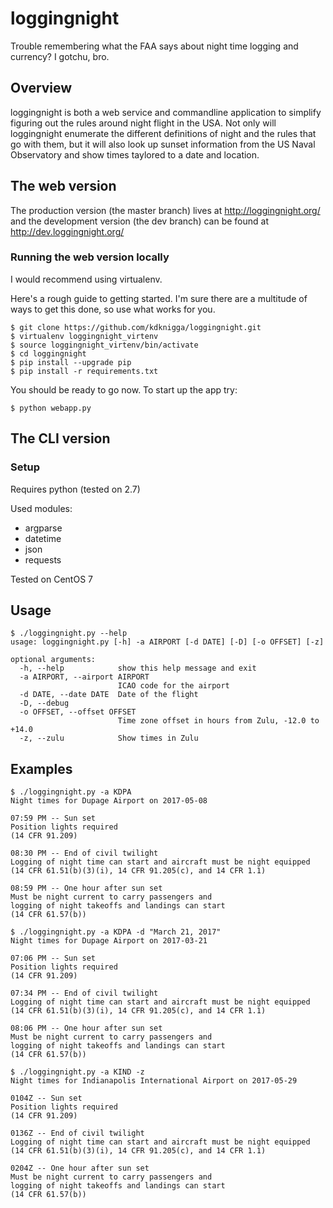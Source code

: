 # loggingnight
Trouble remembering what the FAA says about night time logging and currency?  I gotchu, bro.

## Overview
loggingnight is both a web service and commandline application to simplify figuring out the rules around night flight in the USA.  Not only will loggingnight enumerate the different definitions of night and the rules that go with them, but it will also look up sunset information from the US Naval Observatory and show times taylored to a date and location.

## The web version
The production version (the master branch) lives at http://loggingnight.org/ and the development version (the dev branch) can be found at http://dev.loggingnight.org/

### Running the web version locally
I would recommend using virtualenv.

Here's a rough guide to getting started.  I'm sure there are a multitude of ways to get this done, so use what works for you.

```
$ git clone https://github.com/kdknigga/loggingnight.git
$ virtualenv loggingnight_virtenv
$ source loggingnight_virtenv/bin/activate
$ cd loggingnight
$ pip install --upgrade pip
$ pip install -r requirements.txt
```

You should be ready to go now.  To start up the app try:

```
$ python webapp.py
```

## The CLI version
### Setup
Requires python (tested on 2.7)

Used modules:
 - argparse
 - datetime
 - json
 - requests

Tested on CentOS 7

## Usage
```
$ ./loggingnight.py --help
usage: loggingnight.py [-h] -a AIRPORT [-d DATE] [-D] [-o OFFSET] [-z]

optional arguments:
  -h, --help            show this help message and exit
  -a AIRPORT, --airport AIRPORT
                        ICAO code for the airport
  -d DATE, --date DATE  Date of the flight
  -D, --debug
  -o OFFSET, --offset OFFSET
                        Time zone offset in hours from Zulu, -12.0 to +14.0
  -z, --zulu            Show times in Zulu
```

## Examples
```
$ ./loggingnight.py -a KDPA
Night times for Dupage Airport on 2017-05-08

07:59 PM -- Sun set
Position lights required
(14 CFR 91.209)

08:30 PM -- End of civil twilight
Logging of night time can start and aircraft must be night equipped
(14 CFR 61.51(b)(3)(i), 14 CFR 91.205(c), and 14 CFR 1.1)

08:59 PM -- One hour after sun set
Must be night current to carry passengers and
logging of night takeoffs and landings can start
(14 CFR 61.57(b))
```

```
$ ./loggingnight.py -a KDPA -d "March 21, 2017"
Night times for Dupage Airport on 2017-03-21

07:06 PM -- Sun set
Position lights required
(14 CFR 91.209)

07:34 PM -- End of civil twilight
Logging of night time can start and aircraft must be night equipped
(14 CFR 61.51(b)(3)(i), 14 CFR 91.205(c), and 14 CFR 1.1)

08:06 PM -- One hour after sun set
Must be night current to carry passengers and
logging of night takeoffs and landings can start
(14 CFR 61.57(b))
```

```
$ ./loggingnight.py -a KIND -z
Night times for Indianapolis International Airport on 2017-05-29

0104Z -- Sun set
Position lights required
(14 CFR 91.209)

0136Z -- End of civil twilight
Logging of night time can start and aircraft must be night equipped
(14 CFR 61.51(b)(3)(i), 14 CFR 91.205(c), and 14 CFR 1.1)

0204Z -- One hour after sun set
Must be night current to carry passengers and
logging of night takeoffs and landings can start
(14 CFR 61.57(b))
```

